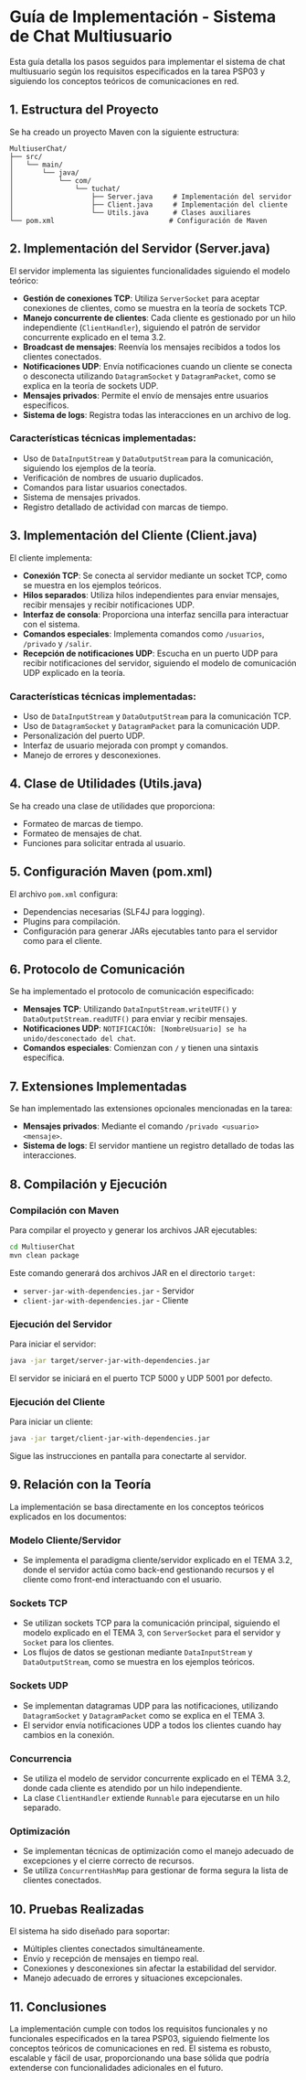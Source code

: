 # Guía de Implementación - Sistema de Chat Multiusuario

Esta guía detalla los pasos seguidos para implementar el sistema de chat multiusuario según los requisitos especificados en la tarea PSP03 y siguiendo los conceptos teóricos de comunicaciones en red.

## 1. Estructura del Proyecto

Se ha creado un proyecto Maven con la siguiente estructura:

```
MultiuserChat/
├── src/
│   └── main/
│       └── java/
│           └── com/
│               └── tuchat/
│                   ├── Server.java     # Implementación del servidor
│                   ├── Client.java     # Implementación del cliente
│                   └── Utils.java      # Clases auxiliares
└── pom.xml                            # Configuración de Maven
```

## 2. Implementación del Servidor (Server.java)

El servidor implementa las siguientes funcionalidades siguiendo el modelo teórico:

- **Gestión de conexiones TCP**: Utiliza `ServerSocket` para aceptar conexiones de clientes, como se muestra en la teoría de sockets TCP.
- **Manejo concurrente de clientes**: Cada cliente es gestionado por un hilo independiente (`ClientHandler`), siguiendo el patrón de servidor concurrente explicado en el tema 3.2.
- **Broadcast de mensajes**: Reenvía los mensajes recibidos a todos los clientes conectados.
- **Notificaciones UDP**: Envía notificaciones cuando un cliente se conecta o desconecta utilizando `DatagramSocket` y `DatagramPacket`, como se explica en la teoría de sockets UDP.
- **Mensajes privados**: Permite el envío de mensajes entre usuarios específicos.
- **Sistema de logs**: Registra todas las interacciones en un archivo de log.

### Características técnicas implementadas:

- Uso de `DataInputStream` y `DataOutputStream` para la comunicación, siguiendo los ejemplos de la teoría.
- Verificación de nombres de usuario duplicados.
- Comandos para listar usuarios conectados.
- Sistema de mensajes privados.
- Registro detallado de actividad con marcas de tiempo.

## 3. Implementación del Cliente (Client.java)

El cliente implementa:

- **Conexión TCP**: Se conecta al servidor mediante un socket TCP, como se muestra en los ejemplos teóricos.
- **Hilos separados**: Utiliza hilos independientes para enviar mensajes, recibir mensajes y recibir notificaciones UDP.
- **Interfaz de consola**: Proporciona una interfaz sencilla para interactuar con el sistema.
- **Comandos especiales**: Implementa comandos como `/usuarios`, `/privado` y `/salir`.
- **Recepción de notificaciones UDP**: Escucha en un puerto UDP para recibir notificaciones del servidor, siguiendo el modelo de comunicación UDP explicado en la teoría.

### Características técnicas implementadas:

- Uso de `DataInputStream` y `DataOutputStream` para la comunicación TCP.
- Uso de `DatagramSocket` y `DatagramPacket` para la comunicación UDP.
- Personalización del puerto UDP.
- Interfaz de usuario mejorada con prompt y comandos.
- Manejo de errores y desconexiones.

## 4. Clase de Utilidades (Utils.java)

Se ha creado una clase de utilidades que proporciona:

- Formateo de marcas de tiempo.
- Formateo de mensajes de chat.
- Funciones para solicitar entrada al usuario.

## 5. Configuración Maven (pom.xml)

El archivo `pom.xml` configura:

- Dependencias necesarias (SLF4J para logging).
- Plugins para compilación.
- Configuración para generar JARs ejecutables tanto para el servidor como para el cliente.

## 6. Protocolo de Comunicación

Se ha implementado el protocolo de comunicación especificado:

- **Mensajes TCP**: Utilizando `DataInputStream.writeUTF()` y `DataOutputStream.readUTF()` para enviar y recibir mensajes.
- **Notificaciones UDP**: `NOTIFICACIÓN: [NombreUsuario] se ha unido/desconectado del chat`.
- **Comandos especiales**: Comienzan con `/` y tienen una sintaxis específica.

## 7. Extensiones Implementadas

Se han implementado las extensiones opcionales mencionadas en la tarea:

- **Mensajes privados**: Mediante el comando `/privado <usuario> <mensaje>`.
- **Sistema de logs**: El servidor mantiene un registro detallado de todas las interacciones.

## 8. Compilación y Ejecución

### Compilación con Maven

Para compilar el proyecto y generar los archivos JAR ejecutables:

```bash
cd MultiuserChat
mvn clean package
```

Este comando generará dos archivos JAR en el directorio `target`:
- `server-jar-with-dependencies.jar` - Servidor
- `client-jar-with-dependencies.jar` - Cliente

### Ejecución del Servidor

Para iniciar el servidor:

```bash
java -jar target/server-jar-with-dependencies.jar
```

El servidor se iniciará en el puerto TCP 5000 y UDP 5001 por defecto.

### Ejecución del Cliente

Para iniciar un cliente:

```bash
java -jar target/client-jar-with-dependencies.jar
```

Sigue las instrucciones en pantalla para conectarte al servidor.

## 9. Relación con la Teoría

La implementación se basa directamente en los conceptos teóricos explicados en los documentos:

### Modelo Cliente/Servidor
- Se implementa el paradigma cliente/servidor explicado en el TEMA 3.2, donde el servidor actúa como back-end gestionando recursos y el cliente como front-end interactuando con el usuario.

### Sockets TCP
- Se utilizan sockets TCP para la comunicación principal, siguiendo el modelo explicado en el TEMA 3, con `ServerSocket` para el servidor y `Socket` para los clientes.
- Los flujos de datos se gestionan mediante `DataInputStream` y `DataOutputStream`, como se muestra en los ejemplos teóricos.

### Sockets UDP
- Se implementan datagramas UDP para las notificaciones, utilizando `DatagramSocket` y `DatagramPacket` como se explica en el TEMA 3.
- El servidor envía notificaciones UDP a todos los clientes cuando hay cambios en la conexión.

### Concurrencia
- Se utiliza el modelo de servidor concurrente explicado en el TEMA 3.2, donde cada cliente es atendido por un hilo independiente.
- La clase `ClientHandler` extiende `Runnable` para ejecutarse en un hilo separado.

### Optimización
- Se implementan técnicas de optimización como el manejo adecuado de excepciones y el cierre correcto de recursos.
- Se utiliza `ConcurrentHashMap` para gestionar de forma segura la lista de clientes conectados.

## 10. Pruebas Realizadas

El sistema ha sido diseñado para soportar:

- Múltiples clientes conectados simultáneamente.
- Envío y recepción de mensajes en tiempo real.
- Conexiones y desconexiones sin afectar la estabilidad del servidor.
- Manejo adecuado de errores y situaciones excepcionales.

## 11. Conclusiones

La implementación cumple con todos los requisitos funcionales y no funcionales especificados en la tarea PSP03, siguiendo fielmente los conceptos teóricos de comunicaciones en red. El sistema es robusto, escalable y fácil de usar, proporcionando una base sólida que podría extenderse con funcionalidades adicionales en el futuro.

